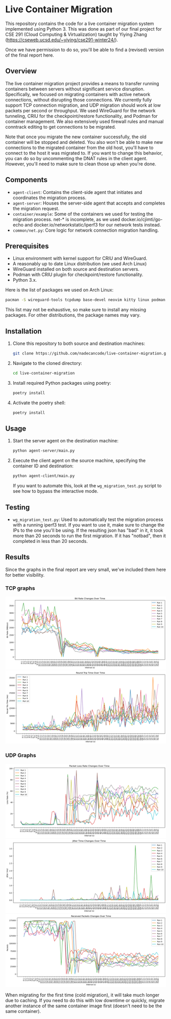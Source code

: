 # Live Container Migration

This repository contains the code for a live container migration system implemented using Python 3. This was done as part of our final project for CSE 291 (Cloud Computing & Virtualization) taught by Yiying Zhang (https://cseweb.ucsd.edu/~yiying/cse291-winter24/). 

Once we have permission to do so, you'll be able to find a (revised) version of the final report here.

## Overview

The live container migration project provides a means to transfer running containers between servers without significant service disruption. Specifically, we focused on migrating containers with active network connections, without disrupting those connections. We currently fully support TCP connection migration, and UDP migration should work at low packets per second or throughput. We used WireGuard for the network tunneling, CRIU for the checkpoint/restore functionality, and Podman for container management. We also extensively used firewall rules and manual conntrack editing to get connections to be migrated.

Note that once you migrate the new container successfully, the old container will be stopped and deleted. You also won't be able to make new connections to the migrated container from the old host, you'll have to connect to the host it was migrated to. If you want to change this behavior, you can do so by uncommenting the DNAT rules in the client agent. However, you'll need to make sure to clean those up when you're done.


## Components

- `agent-client`: Contains the client-side agent that initiates and coordinates the migration process.
- `agent-server`: Houses the server-side agent that accepts and completes the migration request.
- `container/example`: Some of the containers we used for testing the migration process. net-* is incomplete, as we used docker.io/cjimti/go-echo and docker.io/networkstatic/iperf3 for our network tests instead.
- `common/net.py`: Core logic for network connection migration handling.

## Prerequisites

- Linux environment with kernel support for CRIU and WireGuard.
- A reasonably up to date Linux distribution (we used Arch Linux)
- WireGuard installed on both source and destination servers.
- Podman with CRIU plugin for checkpoint/restore functionality.
- Python 3.x.

Here is the list of packages we used on Arch Linux:
```sh
pacman -S wireguard-tools tcpdump base-devel neovim kitty linux podman inetutils conntrack-tools iproute2 runc python-poetry git openssh
```

This list may not be exhaustive, so make sure to install any missing packages. For other distributions, the package names may vary.

## Installation

1. Clone this repository to both source and destination machines:
    ```sh
    git clone https://github.com/nadecancode/live-container-migration.git
    ```
2. Navigate to the cloned directory:
    ```sh
    cd live-container-migration
    ```
3. Install required Python packages using poetry:
    ```sh
    poetry install
    ```
4. Activate the poetry shell: 
    ```sh
    poetry install
    ```

## Usage

1. Start the server agent on the destination machine:
    ```sh
    python agent-server/main.py
    ```
2. Execute the client agent on the source machine, specifying the container ID and destination:
    ```sh
    python agent-client/main.py
    ```
   If you want to automate this, look at the `wg_migration_test.py` script to see how to bypass the interactive mode.


## Testing

- `wg_migration_test.py`: Used to automatically test the migration process with a running iperf3 test. If you want to use it, make sure to change the IPs to the one you'll be using. If the resulting json has "bad" in it, it took more than 20 seconds to run the first migration. If it has "notbad", then it completed in less than 20 seconds.

## Results

Since the graphs in the final report are very small, we've included them here for better visibility.

### TCP graphs

![figure-7.png](graphs%2Ffigure-7.png)
![figure-8.png](graphs%2Ffigure-8.png)

### UDP Graphs

![figure-6.png](graphs%2Ffigure-6.png)
![jitter.png](graphs%2Fjitter.png)
![udppps.png](graphs%2Fudppps.png)

When migrating for the first time (cold migration), it will take much longer due to caching. If you need to do this with low downtime or quickly, migrate another instance of the same container image first (doesn't need to be the same container).